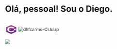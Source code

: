 # Olá, pessoal! Sou o Diego.

<div style="display: inline_block"><br>
  <img align="center" alt="dhfcarmo-Csharp" height="30" width="40" src="https://raw.githubusercontent.com/devicons/devicon/master/icons/csharp/csharp-original.svg">
  <img align="center" alt="dhfcarmo-Csharp" height="30" width="40" src="https://cdn.jsdelivr.net/gh/devicons/devicon/icons/dotnetcore/dotnetcore-original.svg">
  
  
  
</div>


<div style="display: inline_block"><br>
  <a href="https://www.linkedin.com/in/diegohfcarmo" target="_blank"><img src="https://img.shields.io/badge/-LinkedIn-%230077B5?style=for-the-badge&logo=linkedin&logoColor=white" target="_blank"></a> 
</div>


